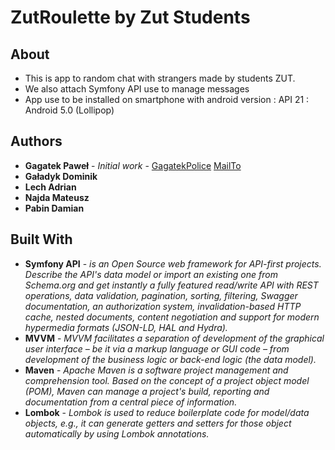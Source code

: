 # ZutRoulette by Zut Students
## About
* This is app to random chat with strangers made by students ZUT.
* We also attach Symfony API use to manage messages
* App use to be installed on smartphone with android version : API 21 : Android 5.0 (Lollipop)

## Authors
* **Gagatek Paweł** - *Initial work* - [GagatekPolice](https://github.com/GagatekPolice)  [MailTo](mailto:gagatek_police@wp.pl)
* **Gaładyk Dominik** 
* **Lech Adrian**
* **Najda Mateusz**
* **Pabin Damian**

## Built With
* **Symfony API** -  *is an Open Source web framework for API-first projects. Describe the API's data model or import an existing one from Schema.org and get instantly a fully featured read/write API with REST operations, data validation, pagination, sorting, filtering, Swagger documentation, an authorization system, invalidation-based HTTP cache, nested documents, content negotiation and support for modern hypermedia formats (JSON-LD, HAL and Hydra).*
* **MVVM** - *MVVM facilitates a separation of development of the graphical user interface – be it via a markup language or GUI code – from development of the business logic or back-end logic (the data model).*
* **Maven** - *Apache Maven is a software project management and comprehension tool. Based on the concept of a project object model (POM), Maven can manage a project's build, reporting and documentation from a central piece of information.*
* **Lombok** - *Lombok is used to reduce boilerplate code for model/data objects, e.g., it can generate getters and setters for those object automatically by using Lombok annotations.*

